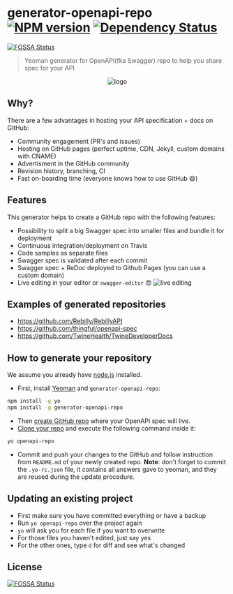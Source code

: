 # generator-openapi-repo [![NPM version][npm-image]][npm-url] [![Dependency Status][daviddm-image]][daviddm-url]
[![FOSSA Status](https://app.fossa.io/api/projects/git%2Bgithub.com%2FPixleProgrambetaxl%2Fgenerator-openapi-repo.svg?type=shield)](https://app.fossa.io/projects/git%2Bgithub.com%2FPixleProgrambetaxl%2Fgenerator-openapi-repo?ref=badge_shield)
> Yeoman generator for OpenAPI(fka Swagger) repo to help you share spec for your API

<center>

![logo](./logo.png)

</center>

## Why?
There are a few advantages in hosting your API specification + docs on GitHub:
 - Community engagement (PR's and issues)
 - Hosting on GitHub pages (perfect uptime, CDN, Jekyll, custom domains with CNAME)
 - Advertisment in the GitHub community
 - Revision history, branching, CI
 - Fast on-boarding time (everyone knows how to use GitHub :smile:)

## Features
This generator helps to create a GitHub repo with the following features:
 - Possibility to split a big Swagger spec into smaller files and bundle it for deployment
 - Continuous integration/deployment on Travis
 - Code samples as separate files
 - Swagger spec is validated after each commit
 - Swagger spec + ReDoc deployed to Github Pages (you can use a custom domain)
 - Live editing in your editor or `swagger-editor` :heart_eyes:
 ![live editing](./live-edit.gif)

## Examples of generated repositories
- https://github.com/Rebilly/RebillyAPI
- https://github.com/thingful/openapi-spec
- https://github.com/TwineHealth/TwineDeveloperDocs

## How to generate your repository

We assume you already have [node.js](https://nodejs.org/) installed.

- First, install [Yeoman](http://yeoman.io) and `generator-openapi-repo`:
```bash
npm install -g yo
npm install -g generator-openapi-repo
```
- Then [create GitHub repo](https://help.github.com/articles/create-a-repo/#create-a-new-repository-on-github) where your OpenAPI spec will live.
- [Clone your repo](https://help.github.com/articles/cloning-a-repository/) and execute the following command inside it:
```bash
yo openapi-repo
```
-  Commit and push your changes to the GitHub and follow instruction from `README.md` of your newly created repo.
**Note**: don't forget to commit the `.yo-rc.json` file, it contains all answers gave to yeoman, and they are reused during the update procedure.

## Updating an existing project
  - First make sure you have committed everything or have a backup
  - Run `yo openapi-repo` over the project again
  - `yo` will ask you for each file if you want to overwrite
  - For those files you haven't edited, just say yes
  - For the other ones, type `d` for diff and see what's changed

[npm-image]: https://badge.fury.io/js/generator-openapi-repo.svg
[npm-url]: https://npmjs.org/package/generator-openapi-repo
[daviddm-image]: https://david-dm.org/Rebilly/generator-openapi-repo.svg?theme=shields.io
[daviddm-url]: https://david-dm.org/Rebilly/generator-openapi-repo


## License
[![FOSSA Status](https://app.fossa.io/api/projects/git%2Bgithub.com%2FPixleProgrambetaxl%2Fgenerator-openapi-repo.svg?type=large)](https://app.fossa.io/projects/git%2Bgithub.com%2FPixleProgrambetaxl%2Fgenerator-openapi-repo?ref=badge_large)